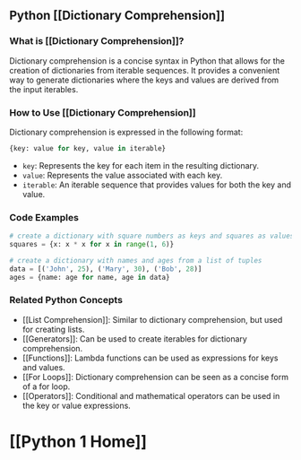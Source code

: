 ## Python [[Dictionary Comprehension]]

### What is [[Dictionary Comprehension]]?
Dictionary comprehension is a concise syntax in Python that allows for the creation of dictionaries from iterable sequences. It provides a convenient way to generate dictionaries where the keys and values are derived from the input iterables.

### How to Use [[Dictionary Comprehension]]
Dictionary comprehension is expressed in the following format:

```python
{key: value for key, value in iterable}
```

- `key`: Represents the key for each item in the resulting dictionary.
- `value`: Represents the value associated with each key.
- `iterable`: An iterable sequence that provides values for both the key and value.

### Code Examples
```python
# create a dictionary with square numbers as keys and squares as values
squares = {x: x * x for x in range(1, 6)}

# create a dictionary with names and ages from a list of tuples
data = [('John', 25), ('Mary', 30), ('Bob', 28)]
ages = {name: age for name, age in data}
```

### Related Python Concepts
- [[List Comprehension]]: Similar to dictionary comprehension, but used for creating lists.
- [[Generators]]: Can be used to create iterables for dictionary comprehension.
- [[Functions]]: Lambda functions can be used as expressions for keys and values.
- [[For Loops]]: Dictionary comprehension can be seen as a concise form of a for loop.
- [[Operators]]: Conditional and mathematical operators can be used in the key or value expressions.
# [[Python 1 Home]]